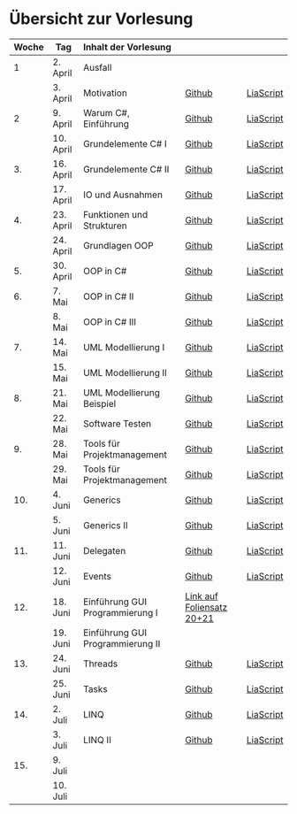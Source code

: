 # Übersicht zur Vorlesung

| Woche | Tag       | Inhalt der Vorlesung             |                                                                                             |                                                                                                                                                |
|:----- | --------- |:-------------------------------- | ------------------------------------------------------------------------------------------- | ---------------------------------------------------------------------------------------------------------------------------------------------- |
| 1     | 2. April  | Ausfall                          |                                                                                             |                                                                                                                                                |
|       | 3. April  | Motivation                       | [Github](https://github.com/SebastianZug/CsharpCourse/blob/master/00_Einfuehrung.md)           | [LiaScript](https://liascript.github.io/course/?https://raw.githubusercontent.com/SebastianZug/CsharpCourse/master/00_Einfuehrung.md#1)           |
| 2     | 9. April  | Warum C#, Einführung             | [Github](https://github.com/SebastianZug/CsharpCourse/blob/master/01_EinordnungCsharp.md)      | [LiaScript](https://liascript.github.io/course/?https://raw.githubusercontent.com/SebastianZug/CsharpCourse/master/01_EinordnungCsharp.md#1)      |
|       | 10. April | Grundelemente  C# I              | [Github](https://github.com/SebastianZug/CsharpCourse/blob/master/02_ElementeI.md)             | [LiaScript](https://liascript.github.io/course/?https://raw.githubusercontent.com/SebastianZug/CsharpCourse/master/02_ElementeI.md#1)             |
| 3.    | 16. April | Grundelemente  C# II             | [Github](https://github.com/SebastianZug/CsharpCourse/blob/master/03_ElementeII.md)            | [LiaScript](https://liascript.github.io/course/?https://raw.githubusercontent.com/SebastianZug/CsharpCourse/master/03_ElementeII.md#1)            |
|       | 17. April | IO und Ausnahmen                 | [Github](https://github.com/SebastianZug/CsharpCourse/blob/master/04_IO_Ausnahmebehandlung.md) | [LiaScript](https://liascript.github.io/course/?https://raw.githubusercontent.com/SebastianZug/CsharpCourse/master/04_IO_Ausnahmebehandlung.md#1) |
| 4.    | 23. April | Funktionen und Strukturen        | [Github](https://github.com/SebastianZug/CsharpCourse/blob/master/05_FunktionenStrukturen.md)  | [LiaScript](https://liascript.github.io/course/?https://raw.githubusercontent.com/SebastianZug/CsharpCourse/master/05_FunktionenStrukturen.md#1)  |
|       | 24. April | Grundlagen OOP                   | [Github](https://github.com/SebastianZug/CsharpCourse/blob/master/06_OOP_Konzepte.md)          | [LiaScript](https://liascript.github.io/course/?https://raw.githubusercontent.com/SebastianZug/CsharpCourse/master/06_OOP_Konzepte.md#1)          |
| 5.    | 30. April | OOP in C#                        | [Github](https://github.com/SebastianZug/CsharpCourse/blob/master/07_OOP_Csharp.md)            | [LiaScript](https://liascript.github.io/course/?https://raw.githubusercontent.com/SebastianZug/CsharpCourse/master/07_OOP_Csharp.md#1)            |
| 6.    | 7. Mai    | OOP in C# II                     | [Github](https://github.com/SebastianZug/CsharpCourse/blob/master/08_OOP_CsharpI.md)           | [LiaScript](https://liascript.github.io/course/?https://raw.githubusercontent.com/SebastianZug/CsharpCourse/master/08_OOP_CsharpI.md#1)           |
|       | 8. Mai    | OOP in C# III                    | [Github](https://github.com/SebastianZug/CsharpCourse/blob/master/09_OOP_CsharpII.md)          | [LiaScript](https://liascript.github.io/course/?https://raw.githubusercontent.com/SebastianZug/CsharpCourse/master/09_OOP_CsharpII.md#1)          |
| 7.    | 14. Mai   | UML Modellierung  I              | [Github](https://github.com/SebastianZug/CsharpCourse/blob/master/10_UMLI.md)                  | [LiaScript](https://liascript.github.io/course/?https://raw.githubusercontent.com/SebastianZug/CsharpCourse/master/10_UMLI.md#1)                  |
|       | 15. Mai   | UML Modellierung II              | [Github](https://github.com/SebastianZug/CsharpCourse/blob/master/11_UMLII.md)                 | [LiaScript](https://liascript.github.io/course/?https://raw.githubusercontent.com/SebastianZug/CsharpCourse/master/11_UMLII.md#1)                 |
| 8.    | 21. Mai   | UML Modellierung Beispiel        | [Github](https://github.com/SebastianZug/CsharpCourse/blob/master/12_UMLIII.md)                | [LiaScript](https://liascript.github.io/course/?https://raw.githubusercontent.com/SebastianZug/CsharpCourse/master/12_UMLIII.md#1)                |
|       | 22. Mai   | Software Testen                  | [Github](https://github.com/SebastianZug/CsharpCourse/blob/master/13_Testen.md)                | [LiaScript](https://liascript.github.io/course/?https://raw.githubusercontent.com/SebastianZug/CsharpCourse/master/13_Testen.md#1)                |
| 9.    | 28. Mai   | Tools für Projektmanagement      | [Github](https://github.com/SebastianZug/CsharpCourse/blob/master/14_Tools.md)                 | [LiaScript](https://liascript.github.io/course/?https://raw.githubusercontent.com/SebastianZug/CsharpCourse/master/14_Tools.md#1)                 |
|       | 29. Mai   | Tools für Projektmanagement      | [Github](https://github.com/SebastianZug/CsharpCourse/blob/master/15_ToolsII.md)               | [LiaScript](https://liascript.github.io/course/?https://raw.githubusercontent.com/SebastianZug/CsharpCourse/master/15_ToolsII.md#1)               |
| 10.   | 4. Juni   | Generics                         | [Github](https://github.com/SebastianZug/CsharpCourse/blob/master/16_Generics.md)              | [LiaScript](https://liascript.github.io/course/?https://raw.githubusercontent.com/SebastianZug/CsharpCourse/master/16_Generics.md#1)              |
|       | 5. Juni   | Generics II                      | [Github](https://github.com/SebastianZug/CsharpCourse/blob/master/17_GenericsII.md)            | [LiaScript](https://liascript.github.io/course/?https://raw.githubusercontent.com/SebastianZug/CsharpCourse/master/17_GenericsII.md#1)            |
| 11.   | 11. Juni  | Delegaten                        | [Github](https://github.com/SebastianZug/CsharpCourse/blob/master/18_Delegaten.md)             | [LiaScript](https://liascript.github.io/course/?https://raw.githubusercontent.com/SebastianZug/CsharpCourse/master/18_Delegaten.md#1)             |
|       | 12. Juni  | Events                           | [Github](https://github.com/SebastianZug/CsharpCourse/blob/master/19_Events.md)                | [LiaScript](https://liascript.github.io/course/?https://raw.githubusercontent.com/SebastianZug/CsharpCourse/master/19_Events.md#1)                |
| 12.   | 18. Juni  | Einführung GUI Programmierung I  |  [Link auf Foliensatz 20+21](https://github.com/SebastianZug/CsharpCourse/blob/master/20%2B21_WindowsForms.pdf)                                                                                           |                                                                                                                                                |
|       | 19. Juni  | Einführung GUI Programmierung II |                                                                                             |                                                                                                                                                |
| 13.   | 24. Juni  | Threads                          | [Github](https://github.com/SebastianZug/CsharpCourse/blob/master/22_Threads.md)                | [LiaScript](https://liascript.github.io/course/?https://raw.githubusercontent.com/SebastianZug/CsharpCourse/master/22_Threads.md#1)                |
|       | 25. Juni  | Tasks                            | [Github](https://github.com/SebastianZug/CsharpCourse/blob/master/23_Tasks.md)                | [LiaScript](https://liascript.github.io/course/?https://raw.githubusercontent.com/SebastianZug/CsharpCourse/master/23_Tasks.md#1)                |
| 14.   | 2. Juli   | LINQ                            | [Github](https://github.com/SebastianZug/CsharpCourse/blob/master/24_LINQ.md)                | [LiaScript](https://liascript.github.io/course/?https://raw.githubusercontent.com/SebastianZug/CsharpCourse/master/24_LINQ.md#1)                 |
|       | 3. Juli   | LINQ II                       | [Github](https://github.com/SebastianZug/CsharpCourse/blob/master/25_LINQII.md)                | [LiaScript](https://liascript.github.io/course/?https://raw.githubusercontent.com/SebastianZug/CsharpCourse/master/25_LINQII.md#1)                 |
| 15.   | 9. Juli   |                                  |                                                                                             |                                                                                                                                                |
|       | 10. Juli  |                                  |                                                                                             |                                                                                                                                                |
